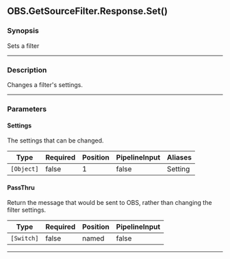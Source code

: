 OBS.GetSourceFilter.Response.Set()
----------------------------------

### Synopsis
Sets a filter

---

### Description

Changes a filter's settings.

---

### Parameters
#### **Settings**
The settings that can be changed.

|Type      |Required|Position|PipelineInput|Aliases|
|----------|--------|--------|-------------|-------|
|`[Object]`|false   |1       |false        |Setting|

#### **PassThru**
Return the message that would be sent to OBS, rather than changing the filter settings.

|Type      |Required|Position|PipelineInput|
|----------|--------|--------|-------------|
|`[Switch]`|false   |named   |false        |

---
